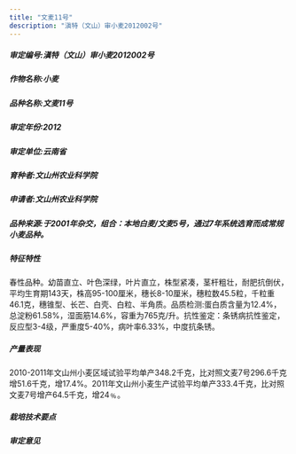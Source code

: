 ```yaml
---
title: "文麦11号"
description: "滇特（文山）审小麦2012002号"
---
```

##### 审定编号:滇特（文山）审小麦2012002号

##### 作物名称:小麦

##### 品种名称:文麦11号

##### 审定年份:2012

##### 审定单位:云南省

##### 育种者:文山州农业科学院

##### 申请者:文山州农业科学院

##### 品种来源:于2001年杂交，组合：本地白麦/文麦5号，通过7年系统选育而成常规小麦品种。

##### 特征特性
春性品种。幼苗直立、叶色深绿，叶片直立，株型紧凑，茎杆粗壮，耐肥抗倒伏，平均生育期143天，株高95-100厘米，穗长8-10厘米，穗粒数45.5粒，千粒重46.1克，穗锥型、长芒、白壳、白粒、半角质。品质检测:蛋白质含量为12.4%，总淀粉61.58%，湿面筋14.6%，容重为765克/升。抗性鉴定：条锈病抗性鉴定，反应型3-4级，严重度5-40%，病叶率6.33%，中度抗条锈。

##### 产量表现
2010-2011年文山州小麦区域试验平均单产348.2千克，比对照文麦7号296.6千克增51.6千克，增17.4%。2011年文山州小麦生产试验平均单产333.4千克，比对照文麦7号增产64.5千克，增24﹪。

##### 栽培技术要点


##### 审定意见

